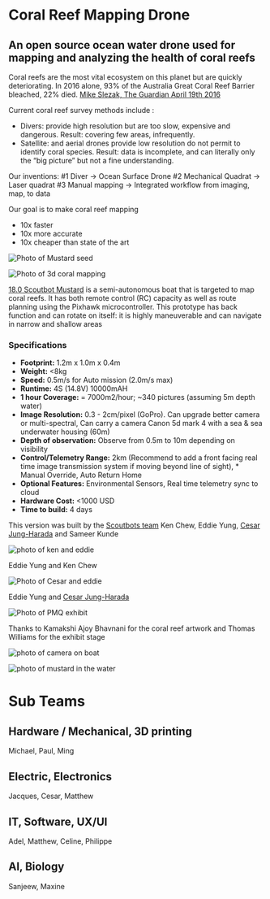 # Coral Reef Mapping Drone
## An open source ocean water drone used for mapping and analyzing the health of coral reefs

Coral reefs are the most vital ecosystem on this planet but are quickly deteriorating. 
In 2016 alone, 93% of the Australia Great Coral Reef Barrier bleached, 22% died. [Mike Slezak, The Guardian April 19th 2016](https://www.theguardian.com/environment/2016/apr/19/great-barrier-reef-93-of-reefs-hit-by-coral-bleaching)

Current coral reef survey methods include :
- Divers: provide high resolution but are too slow, expensive and dangerous. Result: covering few areas, infrequently.
- Satellite: and aerial drones provide low resolution do not permit to identify coral species. Result: data is incomplete, and can literally only the “big picture” but not a fine understanding. 

Our inventions:
#1 Diver -> Ocean Surface Drone
#2 Mechanical Quadrat -> Laser quadrat
#3 Manual mapping -> Integrated workflow from imaging, map, to data

Our goal is to make coral reef mapping
- 10x faster
- 10x more accurate
- 10x cheaper than state of the art

![Photo of Mustard seed](https://images.squarespace-cdn.com/content/v1/588c5e468419c2ec3fced0c0/1550258199216-EWPQCILYKOOI7MGPXO5F/ke17ZwdGBToddI8pDm48kBZw6jF4_OvU-ddo_vwqGhp7gQa3H78H3Y0txjaiv_0fDoOvxcdMmMKkDsyUqMSsMWxHk725yiiHCCLfrh8O1z5QPOohDIaIeljMHgDF5CVlOqpeNLcJ80NK65_fV7S1Ub61YCrK70I7JIpWiI8ho4Yi1WvVNQtDE81xuRbL1MFKm0sD-Bab7E9MY8W31A7zMQ/33230060508_aa5fc9a347_k.jpg?format=1500w)

![Photo of 3d coral mapping](https://images.squarespace-cdn.com/content/v1/588c5e468419c2ec3fced0c0/1530466231826-FNW4LDAH7XH30ZFNJJAH/ke17ZwdGBToddI8pDm48kLm-eDV0ETPZElAUOuRm5LoUqsxRUqqbr1mOJYKfIPR7LoDQ9mXPOjoJoqy81S2I8N_N4V1vUb5AoIIIbLZhVYy7Mythp_T-mtop-vrsUOmeInPi9iDjx9w8K4ZfjXt2dozICiKierPdirwma1lhz985X3tnvptEZXlQK7_WXsWuOpYghpI-Ha_TwZsqqmJXng/25114424537_f4074ea83e_o.jpg?format=2500w)

[18.0 Scoutbot Mustard](https://www.scoutbots.com/protei#/18-scoutbot-mustard/) is a semi-autonomous boat that is targeted to map coral reefs. It has both remote control (RC) capacity as well as route planning using the Pixhawk microcontroller. This prototype has back function and can rotate on itself: it is highly maneuverable and can navigate in narrow and shallow areas

### Specifications

 * **Footprint:** 1.2m x 1.0m x 0.4m
 * **Weight:** <8kg
 * **Speed:** 0.5m/s for Auto mission (2.0m/s max)
 * **Runtime:** 4S (14.8V) 10000mAH
 * **1 hour Coverage:** = 7000m2/hour; ~340 pictures (assuming 5m depth water)
 * **Image Resolution:** 0.3 - 2cm/pixel (GoPro). Can upgrade better camera or multi-spectral, Can carry a camera Canon 5d mark 4 with a sea & sea underwater housing (60m)
 * **Depth of observation:** Observe from 0.5m to 10m depending on visibility
 * **Control/Telemetry Range:** 2km (Recommend to add a front facing real time image transmission system if moving beyond line of sight),  * Manual Override, Auto Return Home
 * **Optional Features:** Environmental Sensors, Real time telemetry sync to cloud
 * **Hardware Cost:** <1000 USD
 * **Time to build:** 4 days 
 
This version was built by the [Scoutbots team](https://www.scoutbots.com/) Ken Chew, Eddie Yung, [Cesar Jung-Harada](https://cesarjungharada.com/) and Sameer Kunde

![photo of ken and eddie](https://images.squarespace-cdn.com/content/v1/588c5e468419c2ec3fced0c0/1550258135664-IRNOSGZWSGIQVUW2TRS3/ke17ZwdGBToddI8pDm48kBZw6jF4_OvU-ddo_vwqGhp7gQa3H78H3Y0txjaiv_0fDoOvxcdMmMKkDsyUqMSsMWxHk725yiiHCCLfrh8O1z5QPOohDIaIeljMHgDF5CVlOqpeNLcJ80NK65_fV7S1Ub61YCrK70I7JIpWiI8ho4Yi1WvVNQtDE81xuRbL1MFKm0sD-Bab7E9MY8W31A7zMQ/46178780194_3433a0177d_k.jpg?format=1500w)

Eddie Yung and Ken Chew

![Photo of Cesar and eddie](https://images.squarespace-cdn.com/content/v1/588c5e468419c2ec3fced0c0/1550258245745-T0HT4CPK5MZOU86S1A2U/ke17ZwdGBToddI8pDm48kPK79jU1XeGeFdNPGu_Z9LF7gQa3H78H3Y0txjaiv_0fDoOvxcdMmMKkDsyUqMSsMWxHk725yiiHCCLfrh8O1z5QHyNOqBUUEtDDsRWrJLTmNFveLtSPA03JKuAUT-dZqxKOlW1dmcyva0SWFCfnfPCLzLhnXQa_AnJz627O8vAp/45989089115_abc0642138_o.jpg?format=1500w) 

Eddie Yung and [Cesar Jung-Harada](https://cesarjungharada.com/)

![Photo of PMQ exhibit](https://images.squarespace-cdn.com/content/v1/588c5e468419c2ec3fced0c0/1550258114745-6H322KIJ8UBDTTE7USVS/ke17ZwdGBToddI8pDm48kNKt-pHDXrzwAjIfSk5SYbN7gQa3H78H3Y0txjaiv_0fDoOvxcdMmMKkDsyUqMSsMWxHk725yiiHCCLfrh8O1z5QPOohDIaIeljMHgDF5CVlOqpeNLcJ80NK65_fV7S1UcnvRtzEwdgNk4gmcis-V6EWlYXsfTfPGXQTK5kyyTmWVui_uwT1L0qH0SjV2jNRDA/46251813322_49a14e8090_o.jpg?format=1500w)

Thanks to Kamakshi Ajoy Bhavnani for the coral reef artwork and Thomas Williams for the exhibit stage

![photo of camera on boat](https://images.squarespace-cdn.com/content/v1/588c5e468419c2ec3fced0c0/1550258175244-3BWT20Q0EC5LP2VEWLNN/ke17ZwdGBToddI8pDm48kBZw6jF4_OvU-ddo_vwqGhp7gQa3H78H3Y0txjaiv_0fDoOvxcdMmMKkDsyUqMSsMWxHk725yiiHCCLfrh8O1z5QPOohDIaIeljMHgDF5CVlOqpeNLcJ80NK65_fV7S1Ub61YCrK70I7JIpWiI8ho4Yi1WvVNQtDE81xuRbL1MFKm0sD-Bab7E9MY8W31A7zMQ/39938969743_ed255bea6f_k.jpg?format=1500w)

![photo of mustard in the water](https://images.squarespace-cdn.com/content/v1/588c5e468419c2ec3fced0c0/1550257296501-II5UUJ2HHY6U9GGWNO5A/ke17ZwdGBToddI8pDm48kBZw6jF4_OvU-ddo_vwqGhp7gQa3H78H3Y0txjaiv_0fDoOvxcdMmMKkDsyUqMSsMWxHk725yiiHCCLfrh8O1z5QPOohDIaIeljMHgDF5CVlOqpeNLcJ80NK65_fV7S1Ub61YCrK70I7JIpWiI8ho4Yi1WvVNQtDE81xuRbL1MFKm0sD-Bab7E9MY8W31A7zMQ/46178779444_b65c54a0cc_k.jpg?format=1500w)

# Sub Teams
## Hardware / Mechanical, 3D printing
Michael, Paul, Ming

## Electric, Electronics
Jacques, Cesar, Matthew

## IT, Software, UX/UI
Adel, Matthew, Celine, Philippe

## AI, Biology 
Sanjeew, Maxine
